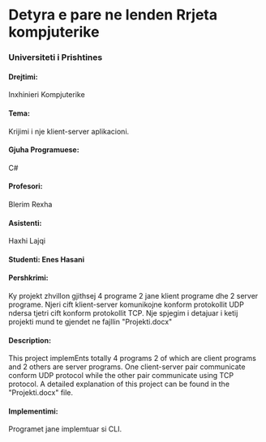 # Detyra e pare ne lenden Rrjeta kompjuterike
### Universiteti i Prishtines

#### Drejtimi: 
Inxhinieri Kompjuterike

#### Tema:
Krijimi i nje klient-server aplikacioni.

#### Gjuha Programuese:
C#

#### Profesori:
Blerim Rexha

#### Asistenti:
Haxhi Lajqi

#### Studenti: Enes Hasani

#### Pershkrimi:
Ky projekt zhvillon gjithsej 4 programe 2 jane klient programe dhe 2 server programe. Njeri cift klient-server komunikojne konform protokollit UDP ndersa tjetri cift konform protokollit TCP. Nje spjegim i detajuar i ketij projekti mund te gjendet ne fajllin "Projekti.docx"
#### Description:
This project implemEnts totally 4 programs 2 of which are client programs and 2 others are server programs. One client-server pair communicate conform UDP protocol while the other pair communicate using TCP protocol. A detailed explanation of this project can be found in the "Projekti.docx" file.
#### Implementimi:
Programet jane implemtuar si CLI.
